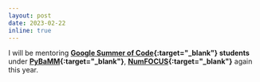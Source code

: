 ```yaml
---
layout: post
date: 2023-02-22
inline: true
---
```


I will be mentoring **[Google Summer of Code](https://summerofcode.withgoogle.com/){:target="_blank"} students** under **[PyBaMM](https://www.pybamm.org/){:target="_blank"}**, **[NumFOCUS](https://numfocus.org/){:target="_blank"}** again this year.
